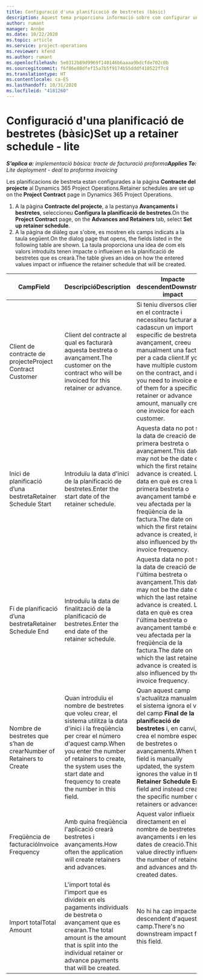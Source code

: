 ```yaml
---
title: Configuració d'una planificació de bestretes (bàsic)
description: Aquest tema proporciona informació sobre com configurar una planificació de bestreta al Project Operations.
author: rumant
manager: Annbe
ms.date: 10/22/2020
ms.topic: article
ms.service: project-operations
ms.reviewer: kfend
ms.author: rumant
ms.openlocfilehash: 5e0312b89d9969f140146b6aaaa9bdcfde702c0b
ms.sourcegitcommit: f6f86e80dfef15a7b5f9174b55dddf410522f7c8
ms.translationtype: HT
ms.contentlocale: ca-ES
ms.lasthandoff: 10/31/2020
ms.locfileid: "4181260"
---
```

# <a name="set-up-a-retainer-schedule---lite"></a><span data-ttu-id="b1e8b-103">Configuració d'una planificació de bestretes (bàsic)</span><span class="sxs-lookup"><span data-stu-id="b1e8b-103">Set up a retainer schedule - lite</span></span>

<span data-ttu-id="b1e8b-104">_**S'aplica a:** implementació bàsica: tracte de facturació proforma_</span><span class="sxs-lookup"><span data-stu-id="b1e8b-104">_**Applies To:** Lite deployment - deal to proforma invoicing_</span></span>

<span data-ttu-id="b1e8b-105">Les planificacions de bestreta estan configurades a la pàgina **Contracte del projecte** al Dynamics 365 Project Operations.</span><span class="sxs-lookup"><span data-stu-id="b1e8b-105">Retainer schedules are set up on the **Project Contract** page in Dynamics 365 Project Operations.</span></span>

1. <span data-ttu-id="b1e8b-106">A la pàgina **Contracte del projecte**, a la pestanya **Avançaments i bestretes**, seleccioneu **Configura la planificació de bestretes**.</span><span class="sxs-lookup"><span data-stu-id="b1e8b-106">On the **Project Contract** page, on the **Advances and Retainers** tab, select **Set up retainer schedule**.</span></span>
2. <span data-ttu-id="b1e8b-107">A la pàgina de diàleg que s'obre, es mostren els camps indicats a la taula següent.</span><span class="sxs-lookup"><span data-stu-id="b1e8b-107">On the dialog page that opens, the fields listed in the following table are shown.</span></span> <span data-ttu-id="b1e8b-108">La taula proporciona una idea de com els valors introduïts tenen impacte o influeixen en la planificació de bestretes que es crearà.</span><span class="sxs-lookup"><span data-stu-id="b1e8b-108">The table gives an idea on how the entered values impact or influence the retainer schedule that will be created.</span></span>

| <span data-ttu-id="b1e8b-109">Camp</span><span class="sxs-lookup"><span data-stu-id="b1e8b-109">Field</span></span> | <span data-ttu-id="b1e8b-110">Descripció</span><span class="sxs-lookup"><span data-stu-id="b1e8b-110">Description</span></span> | <span data-ttu-id="b1e8b-111">Impacte descendent</span><span class="sxs-lookup"><span data-stu-id="b1e8b-111">Downstream impact</span></span> |
| --- | --- | --- |
| <span data-ttu-id="b1e8b-112">Client de contracte de projecte</span><span class="sxs-lookup"><span data-stu-id="b1e8b-112">Project Contract Customer</span></span> | <span data-ttu-id="b1e8b-113">Client del contracte al qual es facturarà aquesta bestreta o avançament.</span><span class="sxs-lookup"><span data-stu-id="b1e8b-113">The customer on the contract who will be invoiced for this retainer or advance.</span></span> | <span data-ttu-id="b1e8b-114">Si teniu diversos clients en el contracte i necessiteu facturar a cadascun un import específic de bestreta o avançament, creeu manualment una factura per a cada client.</span><span class="sxs-lookup"><span data-stu-id="b1e8b-114">If you have multiple customers on the contract, and if you need to invoice each of them for a specific retainer or advance amount, manually create one invoice for each customer.</span></span> |
| <span data-ttu-id="b1e8b-115">Inici de planificació d’una bestreta</span><span class="sxs-lookup"><span data-stu-id="b1e8b-115">Retainer Schedule Start</span></span> | <span data-ttu-id="b1e8b-116">Introduïu la data d'inici de la planificació de bestretes.</span><span class="sxs-lookup"><span data-stu-id="b1e8b-116">Enter the start date of the retainer schedule.</span></span> | <span data-ttu-id="b1e8b-117">Aquesta data no pot ser la data de creació de la primera bestreta o avançament.</span><span class="sxs-lookup"><span data-stu-id="b1e8b-117">This date may not be the date on which the first retainer or advance is created.</span></span> <span data-ttu-id="b1e8b-118">La data en què es crea la primera bestreta o avançament també es veu afectada per la freqüència de la factura.</span><span class="sxs-lookup"><span data-stu-id="b1e8b-118">The date on which the first retainer or advance is created, is also influenced by the invoice frequency.</span></span> |
| <span data-ttu-id="b1e8b-119">Fi de planificació d’una bestreta</span><span class="sxs-lookup"><span data-stu-id="b1e8b-119">Retainer Schedule End</span></span> | <span data-ttu-id="b1e8b-120">Introduïu la data de finalització de la planificació de bestretes.</span><span class="sxs-lookup"><span data-stu-id="b1e8b-120">Enter the end date of the retainer schedule.</span></span> | <span data-ttu-id="b1e8b-121">Aquesta data no pot ser la data de creació de l'última bestreta o avançament.</span><span class="sxs-lookup"><span data-stu-id="b1e8b-121">This date may not be the date on which the last retainer or advance is created.</span></span> <span data-ttu-id="b1e8b-122">La data en què es crea l'última bestreta o avançament també es veu afectada per la freqüència de la factura.</span><span class="sxs-lookup"><span data-stu-id="b1e8b-122">The date on which the last retainer or advance is created is also influenced by the invoice frequency.</span></span> |
| <span data-ttu-id="b1e8b-123">Nombre de bestretes que s’han de crear</span><span class="sxs-lookup"><span data-stu-id="b1e8b-123">Number of Retainers to Create</span></span> | <span data-ttu-id="b1e8b-124">Quan introduïu el nombre de bestretes que voleu crear, el sistema utilitza la data d'inici i la freqüència per crear el número d'aquest camp.</span><span class="sxs-lookup"><span data-stu-id="b1e8b-124">When you enter the number of retainers to create, the system uses the start date and frequency to create the number in this field.</span></span> | <span data-ttu-id="b1e8b-125">Quan aquest camp s'actualitza manualment, el sistema ignora el valor del camp **Final de la planificació de bestretes** i, en canvi, crea el nombre específic de bestretes o avançaments.</span><span class="sxs-lookup"><span data-stu-id="b1e8b-125">When this field is manually updated, the system ignores the value in the **Retainer Schedule End** field and instead creates the specific number of retainers or advances.</span></span> |
| <span data-ttu-id="b1e8b-126">Freqüència de facturació</span><span class="sxs-lookup"><span data-stu-id="b1e8b-126">Invoice Frequency</span></span> | <span data-ttu-id="b1e8b-127">Amb quina freqüència l'aplicació crearà bestretes i avançaments.</span><span class="sxs-lookup"><span data-stu-id="b1e8b-127">How often the application will create retainers and advances.</span></span> | <span data-ttu-id="b1e8b-128">Aquest valor influeix directament en el nombre de bestretes i avançaments i en les dates de creació.</span><span class="sxs-lookup"><span data-stu-id="b1e8b-128">This value directly influences the number of retainers and advances and the created dates.</span></span> |
| <span data-ttu-id="b1e8b-129">Import total</span><span class="sxs-lookup"><span data-stu-id="b1e8b-129">Total Amount</span></span> | <span data-ttu-id="b1e8b-130">L'import total és l'import que es divideix en els pagaments individuals de bestreta o avançament que es crearan.</span><span class="sxs-lookup"><span data-stu-id="b1e8b-130">The total amount is the amount that is split into the individual retainer or advance payments that will be created.</span></span> | <span data-ttu-id="b1e8b-131">No hi ha cap impacte descendent d'aquest camp.</span><span class="sxs-lookup"><span data-stu-id="b1e8b-131">There's no downstream impact for this field.</span></span> |
